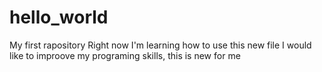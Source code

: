 # hello_world
My first rapository
Right now I'm learning how to use this new file
I would like to improove my programing skills, this is new for me
